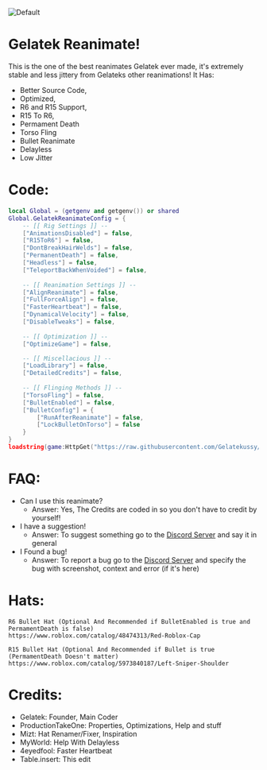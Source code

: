 ![Default](https://user-images.githubusercontent.com/76650942/178831019-819f6dd5-9a22-4d6c-8495-6b4ab1df57af.png)

# Gelatek Reanimate!
This is the one of the best reanimates Gelatek ever made, it's extremely stable and less jittery from Gelateks other reanimations! It Has:
- Better Source Code,
- Optimized,
- R6 and R15 Support,
- R15 To R6,
- Permament Death
- Torso Fling
- Bullet Reanimate
- Delayless
- Low Jitter

# Code:
```lua
local Global = (getgenv and getgenv()) or shared
Global.GelatekReanimateConfig = {
    -- [[ Rig Settings ]] --
    ["AnimationsDisabled"] = false,
    ["R15ToR6"] = false,
    ["DontBreakHairWelds"] = false,
    ["PermanentDeath"] = false,
    ["Headless"] = false,
    ["TeleportBackWhenVoided"] = false,
    
    -- [[ Reanimation Settings ]] --
    ["AlignReanimate"] = false,
    ["FullForceAlign"] = false,
    ["FasterHeartbeat"] = false,
    ["DynamicalVelocity"] = false,
    ["DisableTweaks"] = false,
    
    -- [[ Optimization ]] --
    ["OptimizeGame"] = false,

    -- [[ Miscellacious ]] --
    ["LoadLibrary"] = false,
    ["DetailedCredits"] = false,
    
    -- [[ Flinging Methods ]] --
    ["TorsoFling"] = false,
    ["BulletEnabled"] = false,
    ["BulletConfig"] = {
        ["RunAfterReanimate"] = false,
        ["LockBulletOnTorso"] = false
    }
}
loadstring(game:HttpGet("https://raw.githubusercontent.com/Gelatekussy/GelatekReanimate/main/Main.lua"))()
```


# FAQ:
- Can I use this reanimate?
	- Answer: Yes, The Credits are coded in so you don't have to credit by yourself!
- I have a suggestion!
	- Answer: To suggest something go to the [Discord Server](https://discord.gg/3Qr97C4BDn) and say it in general
- I Found a bug!
	- Answer: To report a bug go to the [Discord Server](https://discord.gg/3Qr97C4BDn) and specify the bug with screenshot, context and error (if it's here)
# Hats:
```
R6 Bullet Hat (Optional And Recommended if BulletEnabled is true and PermamentDeath is false)
https://www.roblox.com/catalog/48474313/Red-Roblox-Cap

R15 Bullet Hat (Optional And Recommended if Bullet is true (PermamentDeath Doesn't matter)
https://www.roblox.com/catalog/5973840187/Left-Sniper-Shoulder
```

# Credits:
- Gelatek: Founder, Main Coder
- ProductionTakeOne: Properties, Optimizations, Help and stuff
- Mizt: Hat Renamer/Fixer, Inspiration
- MyWorld: Help With Delayless
- 4eyedfool: Faster Heartbeat
- Table.insert: This edit

